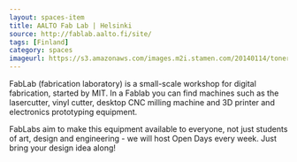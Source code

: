 ```yaml
---
layout: spaces-item
title: AALTO Fab Lab | Helsinki
source: http://fablab.aalto.fi/site/
tags: [Finland]
category: spaces
imageurl: https://s3.amazonaws.com/images.m2i.stamen.com/20140114/toner_oYYVmhVQ8WI.png
---
```


FabLab (fabrication laboratory) is a small-scale workshop for digital fabrication, started by MIT. In a Fablab you can find machines such as the lasercutter, vinyl cutter, desktop CNC milling machine and 3D printer and electronics prototyping equipment.

FabLabs aim to make this equipment available to everyone, not just students of art, design and engineering - we will host Open Days every week. Just bring your design idea along!